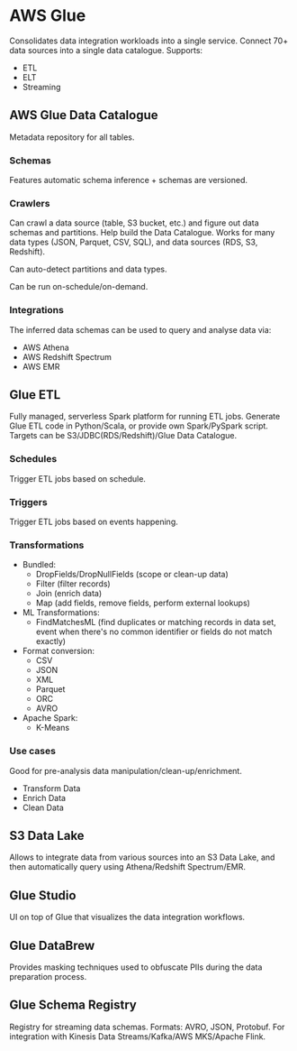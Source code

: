 # AWS Glue

Consolidates data integration workloads into a single service. Connect
70+ data sources into a single data catalogue. Supports:

- ETL
- ELT
- Streaming

## AWS Glue Data Catalogue

Metadata repository for all tables.

### Schemas

Features automatic schema inference + schemas are versioned.

### Crawlers

Can crawl a data source (table, S3 bucket, etc.) and figure out data
schemas and partitions. Help build the Data Catalogue. Works for many
data types (JSON, Parquet, CSV, SQL), and data sources (RDS, S3,
Redshift).

Can auto-detect partitions and data types.

Can be run on-schedule/on-demand.

### Integrations

The inferred data schemas can be used to query and analyse data via:

- AWS Athena
- AWS Redshift Spectrum
- AWS EMR

## Glue ETL

Fully managed, serverless Spark platform for running ETL jobs.
Generate Glue ETL code in Python/Scala, or provide own Spark/PySpark
script. Targets can be S3/JDBC(RDS/Redshift)/Glue Data Catalogue.

### Schedules

Trigger ETL jobs based on schedule.

### Triggers

Trigger ETL jobs based on events happening.

### Transformations

- Bundled:
  - DropFields/DropNullFields (scope or clean-up data)
  - Filter (filter records)
  - Join (enrich data)
  - Map (add fields, remove fields, perform external lookups)
- ML Transformations:
  - FindMatchesML (find duplicates or matching records in data set,
    event when there's no common identifier or fields do not match
    exactly)
- Format conversion:
  - CSV
  - JSON
  - XML
  - Parquet
  - ORC
  - AVRO
- Apache Spark:
  - K-Means

### Use cases

Good for pre-analysis data manipulation/clean-up/enrichment.

- Transform Data
- Enrich Data
- Clean Data

## S3 Data Lake

Allows to integrate data from various sources into an S3 Data Lake,
and then automatically query using Athena/Redshift Spectrum/EMR.

## Glue Studio

UI on top of Glue that visualizes the data integration workflows.

## Glue DataBrew

Provides masking techniques used to obfuscate PIIs during the data
preparation process.

## Glue Schema Registry

Registry for streaming data schemas. Formats: AVRO, JSON, Protobuf.
For integration with Kinesis Data Streams/Kafka/AWS MKS/Apache Flink.

